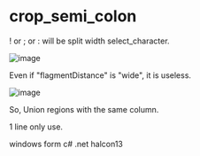 # crop_semi_colon
! or ; or : will be split width select_character.

![image](https://user-images.githubusercontent.com/13846438/126108290-cfb3e694-4d70-49ea-84a7-27ea25c1f94e.png)

Even if "flagmentDistance" is "wide", it is useless.

![image](https://user-images.githubusercontent.com/13846438/126108555-44064274-23d7-458a-9617-f5a400bbae70.png)

So, Union regions with the same column.

1 line only use.

windows form c# .net halcon13
